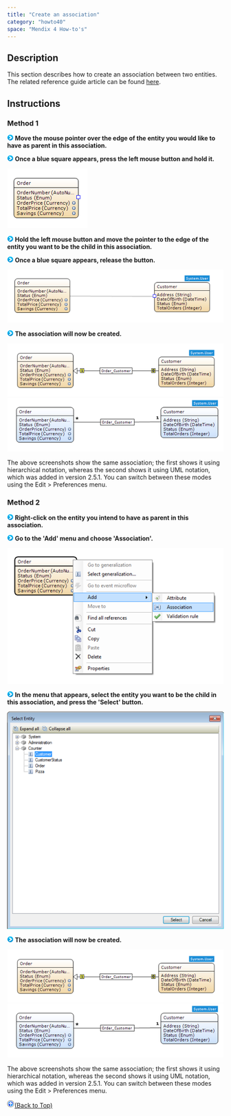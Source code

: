 ```yaml
---
title: "Create an association"
category: "howto40"
space: "Mendix 4 How-to's"
---
```

## Description

This section describes how to create an association between two entities. The related reference guide article can be found [here](https://world.mendix.com/pages/releaseview.action?pageId=9208493).

## Instructions

### Method 1

![](attachments/819203/917932.png) **Move the mouse pointer over the edge of the entity you would like to have as parent in this association.**

![](attachments/819203/917932.png) **Once a blue square appears, press the left mouse button and hold it.**

![](attachments/2621534/2752562.png)

![](attachments/819203/917932.png) **Hold the left mouse button and move the pointer to the edge of the entity you want to be the child in this association.**

![](attachments/819203/917932.png) **Once a blue square appears, release the button.**

![](attachments/2621534/2752565.png)

![](attachments/819203/917932.png) **The association will now be created.**

![](attachments/2621534/2752564.png)
![](attachments/2621534/2752559.png)

The above screenshots show the same association; the first shows it using hierarchical notation, whereas the second shows it using UML notation, which was added in version 2.5.1\. You can switch between these modes using the Edit > Preferences menu.

### Method 2

![](attachments/819203/917932.png) **Right-click on the entity you intend to have as parent in this association.**

![](attachments/819203/917932.png) **Go to the 'Add' menu and choose 'Association'.**

![](attachments/2621534/2752563.png)

![](attachments/819203/917932.png) **In the menu that appears, select the entity you want to be the child in this association, and press the 'Select' button.**

![](attachments/2621534/2752551.png)

![](attachments/819203/917932.png) **The association will now be created.**

![](attachments/2621534/2752564.png)
![](attachments/2621534/2752559.png)

The above screenshots show the same association; the first shows it using hierarchical notation, whereas the second shows it using UML notation, which was added in version 2.5.1\. You can switch between these modes using the Edit > Preferences menu.

[![](attachments/819203/917564.png)](Create+an+association)[(Back to Top)](Create+an+association)